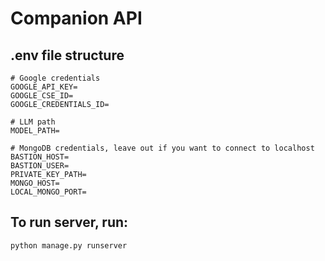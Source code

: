 # Companion API

## .env file structure


```
# Google credentials
GOOGLE_API_KEY=
GOOGLE_CSE_ID=
GOOGLE_CREDENTIALS_ID=

# LLM path
MODEL_PATH=

# MongoDB credentials, leave out if you want to connect to localhost
BASTION_HOST=
BASTION_USER=
PRIVATE_KEY_PATH=
MONGO_HOST=
LOCAL_MONGO_PORT=
```

## To run server, run:

```
python manage.py runserver
```